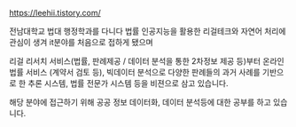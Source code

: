 https://leehii.tistory.com/

전남대학교 법대 행정학과를 다니다 법률 인공지능을 활용한 리걸테크와 자연어 처리에 관심이 생겨 it분야를 처음으로 접하게 됐으며

리걸 리서치 서비스(법률, 판례제공 / 데이터 분석을 통한 2차정보 제공 등)부터 온라인 법률 서비스 (계약서 검토 등), 빅데이터 분석으로 다양한 판례들의 과거 사례를 기반으로 한 추론 시스템, 법률 전문가 시스템 등을 비젼으로 삼고 있습니다.

해당 분야에 접근하기 위해 공공 정보 데이터화, 데이터 분석등에 대한 공부를 하고 있습니다.
